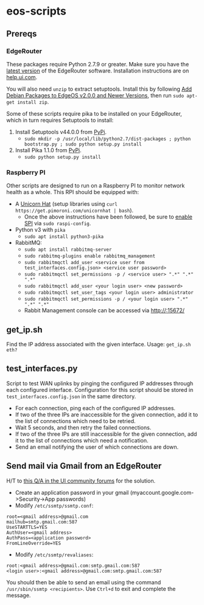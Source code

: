 # eos-scripts
## Prereqs
### EdgeRouter
These packages require Python 2.7.9 or greater.
Make sure you have the [latest version](https://ui.com/download/software/er-4) of the EdgeRouter software.
Installation instructions are on [help.ui.com](https://help.ui.com/hc/en-us/articles/205146110-EdgeRouter-How-to-Upgrade-the-EdgeOS-Firmware).

You will also need `unzip` to extract setuptools. Install this by following [Add Debian Packages to EdgeOS v2.0.0 and Newer Versions](https://help.ui.com/hc/en-us/articles/205202560-EdgeRouter-Add-Debian-Packages-to-EdgeOS), then run `sudo apt-get install zip`.

Some of these scripts require pika to be installed on your EdgeRouter, which in turn requires Setuptools to install:
1. Install Setuptools v44.0.0 from [PyPi](https://pypi.org/project/setuptools/44.1.1/#files).
    * `sudo mkdir -p /usr/local/lib/python2.7/dist-packages ; python bootstrap.py ; sudo python setup.py install`
1. Install Pika 1.1.0 from [PyPi](https://pypi.org/project/pika/1.1.0/#files).
    * `sudo python setup.py install`

### Raspberry PI
Other scripts are designed to run on a Raspberry PI to monitor network health as a whole.
This RPI should be equipped with:
* A [Unicorn Hat](https://learn.pimoroni.com/article/getting-started-with-unicorn-hat) (setup libraries using `curl https://get.pimoroni.com/unicornhat | bash`).
    * Once the above instructions have been followed, be sure to [enable SPI](https://www.raspberrypi-spy.co.uk/2014/08/enabling-the-spi-interface-on-the-raspberry-pi/) via `sudo raspi-config`.
* Python v3 with `pika`
    * `sudo apt install python3-pika`
* RabbitMQ:
    * `sudo apt install rabbitmq-server`
    * `sudo rabbitmq-plugins enable rabbitmq_management`
    * `sudo rabbitmqctl add_user <service user from test_interfaces.config.json> <service user password>`
    * `sudo rabbitmqctl set_permissions -p / <service user> ".*" ".*" ".*"`
    * `sudo rabbitmqctl add_user <your login user> <new password>`
    * `sudo rabbitmqctl set_user_tags <your login user> administrator`
    * `sudo rabbitmqctl set_permissions -p / <your login user> ".*" ".*" ".*"`
    * Rabbit Management console can be accessed via [http://<RPI ip>:15672/](http://192.168.1.68:15672/)

## get_ip.sh
Find the IP address associated with the given interface. Usage:
    ```get_ip.sh eth?```

## test_interfaces.py
Script to test WAN uplinks by pinging the configured IP addresses through each configured interface.
Configuration for this script should be stored in `test_interfaces.config.json` in the same directory.
* For each connection, ping each of the configured IP addresses.
* If two of the three IPs are inaccessible for the given connection, add it to the list of connections which need to be retried.
* Wait 5 seconds, and then retry the failed connections.
* If two of the three IPs are still inaccessible for the given connection, add it to the list of connections which need a notification.
* Send an email notifying the user of which connections are down.

## Send mail via Gmail from an EdgeRouter
H/T to [this Q/A in the UI community forums](https://community.ui.com/questions/Email-Notification-from-EdgeRouter-for-IPs-offline-down/d96ba4ee-f139-476b-99ba-e8d7a06dbf49) for the solution.
* Create an application password in your gmail (myaccount.google.com->Security->App passwords)
* Modify `/etc/ssmtp/ssmtp.conf`:
```
root=<gmail address>@gmail.com
mailhub=smtp.gmail.com:587
UseSTARTTLS=YES
AuthUser=<gmail address>
AuthPass=<application password>
FromLineOverride=YES
```
* Modify `/etc/ssmtp/revaliases`:
```
root:<gmail address>@gmail.com:smtp.gmail.com:587
<login user>:<gmail address>@gmail.com:smtp.gmail.com:587
```

You should then be able to send an email using the command `/usr/sbin/ssmtp <recipients>`. Use `Ctrl+d` to exit and complete the message.
